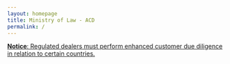 ```yaml
---
layout: homepage
title: Ministry of Law - ACD
permalink: /
---
```

<!-- Type your notification here - the notification bar will not appear if this is empty. For other changes, refer to _data/homepage.yml to edit the homepage -->
[**Notice**: Regulated dealers must perform enhanced customer due diligence in relation to certain countries.](/news/notices/guidelines-issued-on-28-august-2019/)

